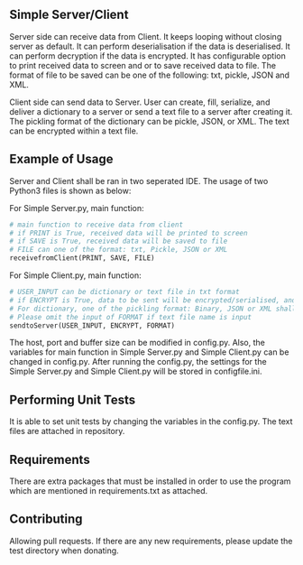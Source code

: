 ## Simple Server/Client
Server side can receive data from Client. It keeps looping without closing server as default. It can perform deserialisation if the data is deserialised. It can perform decryption if the data is encrypted.
It has configurable option to print received data to screen and or to save received data to file. The format of file to be saved can be one of the following: txt, pickle, JSON and XML.

Client side can send data to Server. User can create, fill, serialize, and deliver a dictionary to a server or send a text file to a server after creating it. The pickling format of the dictionary can be pickle, JSON, or XML. The text can be encrypted within a text file. 

## Example of Usage
Server and Client shall be ran in two seperated IDE. The usage of two Python3 files is shown as below:

For Simple Server.py, main function:
```python from line 233
# main function to receive data from client
# if PRINT is True, received data will be printed to screen
# if SAVE is True, received data will be saved to file
# FILE can one of the format: txt, Pickle, JSON or XML
receivefromClient(PRINT, SAVE, FILE)
```

For Simple Client.py, main function:
```python from line 171
# USER_INPUT can be dictionary or text file in txt format
# if ENCRYPT is True, data to be sent will be encrypted/serialised, and vice versa
# For dictionary, one of the pickling format: Binary, JSON or XML shall be selected.
# Please omit the input of FORMAT if text file name is input
sendtoServer(USER_INPUT, ENCRYPT, FORMAT)
```

The host, port and buffer size can be modified in config.py.
Also, the variables for main function in Simple Server.py and Simple Client.py can be changed in config.py.
After running the config.py, the settings for the Simple Server.py and Simple Client.py will be stored in configfile.ini.

## Performing Unit Tests
It is able to set unit tests by changing the variables in the config.py. The text files are attached in repository. 

## Requirements
There are extra packages that must be installed in order to use the program which are mentioned in requirements.txt as attached.

## Contributing
Allowing pull requests. If there are any new requirements, please update the test directory when donating. 